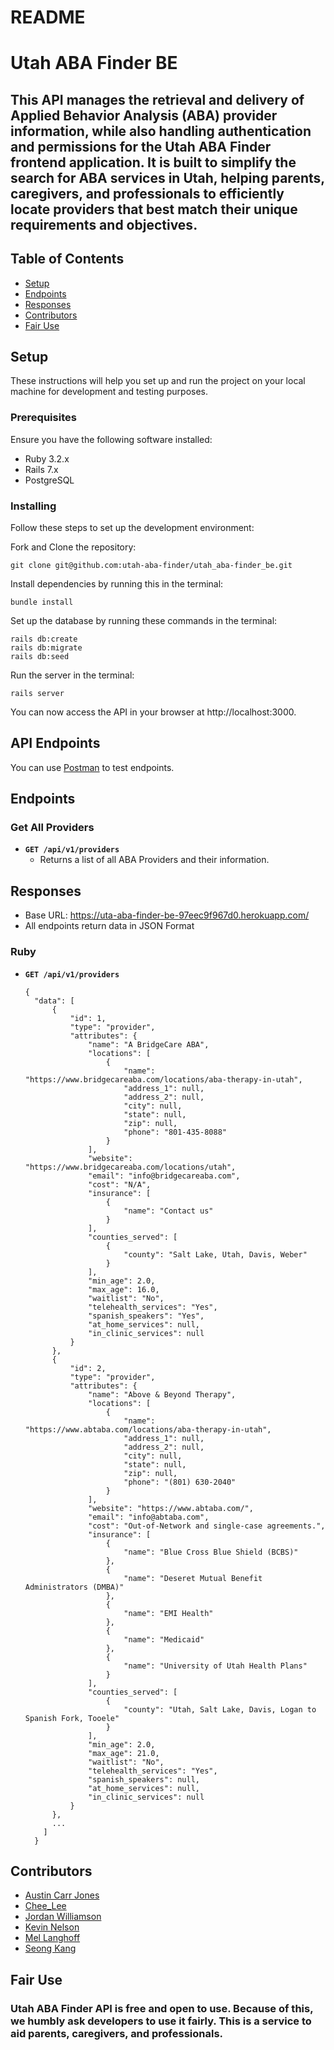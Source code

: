 # README
# Utah ABA Finder BE
<h2> This API manages the retrieval and delivery of Applied Behavior Analysis (ABA) provider information, while also handling authentication and permissions for the Utah ABA Finder frontend application. It is built to simplify the search for ABA services in Utah, helping parents, caregivers, and professionals to efficiently locate providers that best match their unique requirements and objectives.</h2>

## Table of Contents
- [Setup](#setup)
- [Endpoints](#endpoints)
- [Responses](#responses)
- [Contributors](#contributors)
- [Fair Use](#fair-use)

## Setup

These instructions will help you set up and run the project on your local machine for development and testing purposes.

### Prerequisites

Ensure you have the following software installed:

- Ruby 3.2.x
- Rails 7.x
- PostgreSQL

### Installing

Follow these steps to set up the development environment:

Fork and Clone the repository: 

    git clone git@github.com:utah-aba-finder/utah_aba-finder_be.git

Install dependencies by running this in the terminal:

    bundle install

Set up the database by running these commands in the terminal:

    rails db:create
    rails db:migrate
    rails db:seed

Run the server in the terminal:

    rails server

You can now access the API in your browser at http://localhost:3000.

## API Endpoints

You can use [Postman](https://www.postman.com/) to test endpoints.

## Endpoints

### Get All Providers
- **`GET /api/v1/providers`**
  - Returns a list of all ABA Providers and their information.

## Responses
- Base URL: https://uta-aba-finder-be-97eec9f967d0.herokuapp.com/
- All endpoints return data in JSON Format

### Ruby
- **`GET /api/v1/providers`**
  ```
  {
    "data": [
        {
            "id": 1,
            "type": "provider",
            "attributes": {
                "name": "A BridgeCare ABA",
                "locations": [
                    {
                        "name": "https://www.bridgecareaba.com/locations/aba-therapy-in-utah",
                        "address_1": null,
                        "address_2": null,
                        "city": null,
                        "state": null,
                        "zip": null,
                        "phone": "801-435-8088"
                    }
                ],
                "website": "https://www.bridgecareaba.com/locations/utah",
                "email": "info@bridgecareaba.com",
                "cost": "N/A",
                "insurance": [
                    {
                        "name": "Contact us"
                    }
                ],
                "counties_served": [
                    {
                        "county": "Salt Lake, Utah, Davis, Weber"
                    }
                ],
                "min_age": 2.0,
                "max_age": 16.0,
                "waitlist": "No",
                "telehealth_services": "Yes",
                "spanish_speakers": "Yes",
                "at_home_services": null,
                "in_clinic_services": null
            }
        },
        {
            "id": 2,
            "type": "provider",
            "attributes": {
                "name": "Above & Beyond Therapy",
                "locations": [
                    {
                        "name": "https://www.abtaba.com/locations/aba-therapy-in-utah",
                        "address_1": null,
                        "address_2": null,
                        "city": null,
                        "state": null,
                        "zip": null,
                        "phone": "(801) 630-2040"
                    }
                ],
                "website": "https://www.abtaba.com/",
                "email": "info@abtaba.com",
                "cost": "Out-of-Network and single-case agreements.",
                "insurance": [
                    {
                        "name": "Blue Cross Blue Shield (BCBS)"
                    },
                    {
                        "name": "Deseret Mutual Benefit Administrators (DMBA)"
                    },
                    {
                        "name": "EMI Health"
                    },
                    {
                        "name": "Medicaid"
                    },
                    {
                        "name": "University of Utah Health Plans"
                    }
                ],
                "counties_served": [
                    {
                        "county": "Utah, Salt Lake, Davis, Logan to Spanish Fork, Tooele"
                    }
                ],
                "min_age": 2.0,
                "max_age": 21.0,
                "waitlist": "No",
                "telehealth_services": "Yes",
                "spanish_speakers": null,
                "at_home_services": null,
                "in_clinic_services": null
            }
        },
        ...
      ]
    }
  ```

## Contributors
- [Austin Carr Jones](https://github.com/austincarrjones)
- [Chee_Lee](https://github.com/cheeleertr)
- [Jordan Williamson](https://github.com/JWill06)
- [Kevin Nelson](https://github.com/kevinm23nelson)
- [Mel Langhoff](https://github.com/mel-langhoff)
- [Seong Kang](https://github.com/sanghoro)

## Fair Use
### Utah ABA Finder API is free and open to use. Because of this, we humbly ask developers to use it fairly. This is a service to aid parents, caregivers, and professionals.
